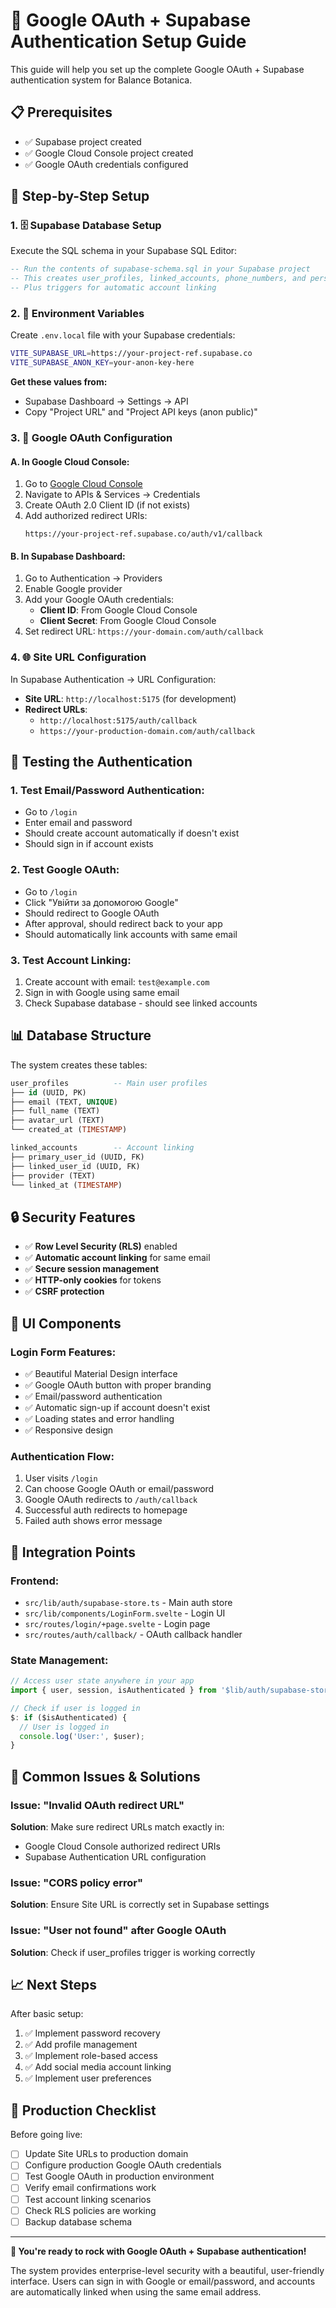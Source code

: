 # 🚀 Google OAuth + Supabase Authentication Setup Guide

This guide will help you set up the complete Google OAuth + Supabase authentication system for Balance Botanica.

## 📋 Prerequisites

- ✅ Supabase project created
- ✅ Google Cloud Console project created  
- ✅ Google OAuth credentials configured

## 🔧 Step-by-Step Setup

### 1. 🗄️ Supabase Database Setup

Execute the SQL schema in your Supabase SQL Editor:

```sql
-- Run the contents of supabase-schema.sql in your Supabase project
-- This creates user_profiles, linked_accounts, phone_numbers, and personal_info tables
-- Plus triggers for automatic account linking
```

### 2. 🔐 Environment Variables

Create `.env.local` file with your Supabase credentials:

```bash
VITE_SUPABASE_URL=https://your-project-ref.supabase.co
VITE_SUPABASE_ANON_KEY=your-anon-key-here
```

**Get these values from:**
- Supabase Dashboard → Settings → API
- Copy "Project URL" and "Project API keys (anon public)"

### 3. 🎯 Google OAuth Configuration

#### A. In Google Cloud Console:
1. Go to [Google Cloud Console](https://console.cloud.google.com/)
2. Navigate to APIs & Services → Credentials
3. Create OAuth 2.0 Client ID (if not exists)
4. Add authorized redirect URIs:
   ```
   https://your-project-ref.supabase.co/auth/v1/callback
   ```

#### B. In Supabase Dashboard:
1. Go to Authentication → Providers
2. Enable Google provider
3. Add your Google OAuth credentials:
   - **Client ID**: From Google Cloud Console
   - **Client Secret**: From Google Cloud Console
4. Set redirect URL: `https://your-domain.com/auth/callback`

### 4. 🌐 Site URL Configuration

In Supabase Authentication → URL Configuration:
- **Site URL**: `http://localhost:5175` (for development)
- **Redirect URLs**: 
  - `http://localhost:5175/auth/callback`
  - `https://your-production-domain.com/auth/callback`

## 🧪 Testing the Authentication

### 1. Test Email/Password Authentication:
- Go to `/login`
- Enter email and password
- Should create account automatically if doesn't exist
- Should sign in if account exists

### 2. Test Google OAuth:
- Go to `/login`
- Click "Увійти за допомогою Google"
- Should redirect to Google OAuth
- After approval, should redirect back to your app
- Should automatically link accounts with same email

### 3. Test Account Linking:
1. Create account with email: `test@example.com`
2. Sign in with Google using same email
3. Check Supabase database - should see linked accounts

## 📊 Database Structure

The system creates these tables:

```sql
user_profiles          -- Main user profiles
├── id (UUID, PK)
├── email (TEXT, UNIQUE)
├── full_name (TEXT)
├── avatar_url (TEXT)
└── created_at (TIMESTAMP)

linked_accounts        -- Account linking
├── primary_user_id (UUID, FK)
├── linked_user_id (UUID, FK)
├── provider (TEXT)
└── linked_at (TIMESTAMP)
```

## 🔒 Security Features

- ✅ **Row Level Security (RLS)** enabled
- ✅ **Automatic account linking** for same email
- ✅ **Secure session management**
- ✅ **HTTP-only cookies** for tokens
- ✅ **CSRF protection**

## 🎨 UI Components

### Login Form Features:
- ✅ Beautiful Material Design interface
- ✅ Google OAuth button with proper branding
- ✅ Email/password authentication
- ✅ Automatic sign-up if account doesn't exist
- ✅ Loading states and error handling
- ✅ Responsive design

### Authentication Flow:
1. User visits `/login`
2. Can choose Google OAuth or email/password
3. Google OAuth redirects to `/auth/callback`
4. Successful auth redirects to homepage
5. Failed auth shows error message

## 🔄 Integration Points

### Frontend:
- `src/lib/auth/supabase-store.ts` - Main auth store
- `src/lib/components/LoginForm.svelte` - Login UI
- `src/routes/login/+page.svelte` - Login page
- `src/routes/auth/callback/` - OAuth callback handler

### State Management:
```javascript
// Access user state anywhere in your app
import { user, session, isAuthenticated } from '$lib/auth/supabase-store';

// Check if user is logged in
$: if ($isAuthenticated) {
  // User is logged in
  console.log('User:', $user);
}
```

## 🚨 Common Issues & Solutions

### Issue: "Invalid OAuth redirect URL"
**Solution**: Make sure redirect URLs match exactly in:
- Google Cloud Console authorized redirect URIs
- Supabase Authentication URL configuration

### Issue: "CORS policy error"
**Solution**: Ensure Site URL is correctly set in Supabase settings

### Issue: "User not found" after Google OAuth
**Solution**: Check if user_profiles trigger is working correctly

## 📈 Next Steps

After basic setup:
1. ✅ Implement password recovery
2. ✅ Add profile management 
3. ✅ Implement role-based access
4. ✅ Add social media account linking
5. ✅ Implement user preferences

## 🎯 Production Checklist

Before going live:
- [ ] Update Site URLs to production domain
- [ ] Configure production Google OAuth credentials
- [ ] Test Google OAuth in production environment
- [ ] Verify email confirmations work
- [ ] Test account linking scenarios
- [ ] Check RLS policies are working
- [ ] Backup database schema

---

**🎉 You're ready to rock with Google OAuth + Supabase authentication!**

The system provides enterprise-level security with a beautiful, user-friendly interface. Users can sign in with Google or email/password, and accounts are automatically linked when using the same email address.